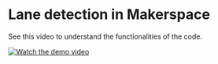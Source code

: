 # Lane detection in Makerspace

See this video to understand the functionalities of the code.

[![Watch the demo video](https://img.youtube.com/vi/6X0S7JtnUEs/2.jpg)](https://youtu.be/6X0S7JtnUEs)
